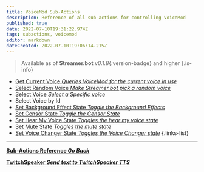 ```yaml
---
title: VoiceMod Sub-Actions
description: Reference of all sub-actions for controlling VoiceMod
published: true
date: 2022-07-10T19:31:22.974Z
tags: subactions, voicemod
editor: markdown
dateCreated: 2022-07-10T19:06:14.215Z
---
```


> Available as of **Streamer.bot** *v0.1.8*{.version-badge} and higher
{.is-info}
* [Get Current Voice *Queries VoiceMod for the current voice in use*](/en/Sub-Actions/VoiceMod/Get-Current-Voice)
* [Select Random Voice *Make Streamer.bot pick a random voice* ](/en/Sub-Actions/VoiceMod/Select-Random-Voice)
* [Select Voice *Select a Specific voice* ](/en/Sub-Actions/VoiceMod/Select-Voice)
* Select Voice by Id
* [Set Background Effect State *Toggle the Background Effects*](/en/Sub-Actions/VoiceMod/Set-Background-Effect-State)
* [Set Censor State *Toggle the Censor State*](/en/Sub-Actions/VoiceMod/Set-Censor-State)
* [Set Hear My Voice State *Toggles the hear my voice state*](/en/Sub-Actions/VoiceMod/Set-Hear-My-Voice-State)
* [Set Mute State *Toggles the mute state*](/en/Sub-Actions/VoiceMod/Set-Mute-State)
* [Set Voice Changer State *Toggles the Voice Changer state*](/en/Sub-Actions/VoiceMod/Set-Voice-Changer-State)
{.links-list}

---

<section class="btn-grid my-5">
    
  [<i class="mdi mdi-chevron-left"></i>**Sub-Actions Reference *Go Back***](/en/Sub-Actions)
  
  [<i class="mdi mdi-speaker text--twitch"></i> **TwitchSpeaker *Send text to TwitchSpeaker TTS***](/en/Sub-Actions/TwitchSpeaker/Speak)
  
</section>